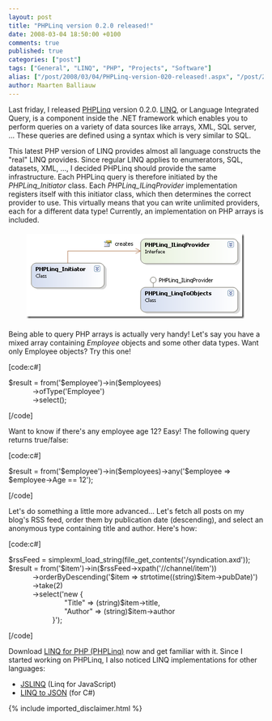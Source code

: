 ```yaml
---
layout: post
title: "PHPLinq version 0.2.0 released!"
date: 2008-03-04 18:50:00 +0100
comments: true
published: true
categories: ["post"]
tags: ["General", "LINQ", "PHP", "Projects", "Software"]
alias: ["/post/2008/03/04/PHPLinq-version-020-released!.aspx", "/post/2008/03/04/phplinq-version-020-released!.aspx"]
author: Maarten Balliauw
---
```

<p>Last friday, I released <a href="http://www.phplinq.net/">PHPLinq</a> version 0.2.0. <a href="http://en.wikipedia.org/wiki/Language_Integrated_Query">LINQ</a>, or Language Integrated Query, is a component inside the .NET framework which enables you to perform queries on a variety of data sources like arrays, XML, SQL server, ... These queries are defined using a syntax which is very similar to SQL.</p>
<p>This latest PHP version of LINQ provides almost all language constructs the "real" LINQ provides. Since regular LINQ applies to enumerators, SQL, datasets, XML, ..., I decided PHPLinq should provide the same infrastructure. Each PHPLinq query is therefore initiated by the <em>PHPLinq_Initiator</em> class. Each <em>PHPLinq_ILinqProvider</em> implementation registers itself with this initiator class, which then determines the correct provider to use. This virtually means that you can write unlimited providers, each for a different data type! Currently, an implementation on PHP arrays is included.</p>
<p align="center"><img style="margin: 5px; border-width: 0px" src="/images/WindowsLiveWriter/PHPLinqversion0.2.0released_108B9/image_3.png" border="0" alt="PHPLinq class diagram" width="431" height="168" />&nbsp;</p>
<p>Being able to query PHP arrays is actually very handy! Let's say you have a mixed array containing <em>Employee</em> objects and some other data types. Want only Employee objects? Try this one!</p>
<p>[code:c#]</p>
<p>$result = from('$employee')-&gt;in($employees) <br />&nbsp;&nbsp;&nbsp;&nbsp;&nbsp;&nbsp;&nbsp;&nbsp;&nbsp;&nbsp;&nbsp; -&gt;ofType('Employee') <br />&nbsp;&nbsp;&nbsp;&nbsp;&nbsp;&nbsp;&nbsp;&nbsp;&nbsp;&nbsp;&nbsp; -&gt;select();</p>
<p>[/code]</p>
<p>Want to know if there's any employee age 12? Easy! The following query returns true/false:</p>
<p>[code:c#]</p>
<p>$result = from('$employee')-&gt;in($employees)-&gt;any('$employee =&gt; $employee-&gt;Age == 12');</p>
<p>[/code]</p>
<p>Let's do something a little more advanced... Let's fetch all posts on my blog's RSS feed, order them by publication date (descending), and select an anonymous type containing title and author. Here's how:</p>
<p>[code:c#]</p>
<p>$rssFeed = simplexml_load_string(file_get_contents('/syndication.axd')); <br />$result = from('$item')-&gt;in($rssFeed-&gt;xpath('//channel/item')) <br />&nbsp;&nbsp;&nbsp;&nbsp;&nbsp;&nbsp;&nbsp;&nbsp;&nbsp;&nbsp;&nbsp; -&gt;orderByDescending('$item =&gt; strtotime((string)$item-&gt;pubDate)') <br />&nbsp;&nbsp;&nbsp;&nbsp;&nbsp;&nbsp;&nbsp;&nbsp;&nbsp;&nbsp;&nbsp; -&gt;take(2) <br />&nbsp;&nbsp;&nbsp;&nbsp;&nbsp;&nbsp;&nbsp;&nbsp;&nbsp;&nbsp;&nbsp; -&gt;select('new { <br />&nbsp;&nbsp;&nbsp;&nbsp;&nbsp;&nbsp;&nbsp;&nbsp;&nbsp;&nbsp;&nbsp;&nbsp;&nbsp;&nbsp;&nbsp;&nbsp;&nbsp;&nbsp;&nbsp;&nbsp;&nbsp;&nbsp;&nbsp;&nbsp;&nbsp;&nbsp;&nbsp; "Title" =&gt; (string)$item-&gt;title, <br />&nbsp;&nbsp;&nbsp;&nbsp;&nbsp;&nbsp;&nbsp;&nbsp;&nbsp;&nbsp;&nbsp;&nbsp;&nbsp;&nbsp;&nbsp;&nbsp;&nbsp;&nbsp;&nbsp;&nbsp;&nbsp;&nbsp;&nbsp;&nbsp;&nbsp;&nbsp;&nbsp; "Author" =&gt; (string)$item-&gt;author <br />&nbsp;&nbsp;&nbsp;&nbsp;&nbsp;&nbsp;&nbsp;&nbsp;&nbsp;&nbsp;&nbsp;&nbsp;&nbsp;&nbsp;&nbsp;&nbsp;&nbsp;&nbsp;&nbsp;&nbsp;&nbsp; }');</p>
<p>[/code]</p>
<p>Download <a href="http://www.phplinq.net/">LINQ for PHP (PHPLinq)</a> now and get familiar with it. Since I started working on PHPLinq, I also noticed LINQ implementations for other languages:</p>
<ul>
<li><a href="http://www.codeplex.com/JSLINQ" target="_blank">JSLINQ</a> (Linq for JavaScript) </li>
<li><a href="http://james.newtonking.com/archive/2008/02/11/linq-to-json-beta.aspx" target="_blank">LINQ to JSON</a> (for C#) </li>
</ul>

{% include imported_disclaimer.html %}

